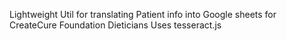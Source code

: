 Lightweight Util for translating Patient info into Google sheets for CreateCure Foundation Dieticians
Uses tesseract.js
